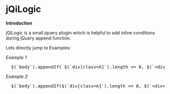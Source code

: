 jQiLogic
========

**Introduction**

jQiLogic is a small jquery plugin which is helpful to add inline conditions during jQuery append function.

Lets directly jump to Examples:
  
*Example 1*
<pre>
  $(`body`).appendIf( $(`div[class=A]`).length &lt;= 0, $(`&lt;div&gt;`, { `class` : `A` }));  
</pre>
  
*Example 2*
<pre>
  $(`body`).appendIf($(`div[class=A]`).length &lt;= 0, $(`&lt;div&gt;`,{`class`:`A`}), $(`&lt;div&gt;`,{`class`:`B`}));  
</pre>